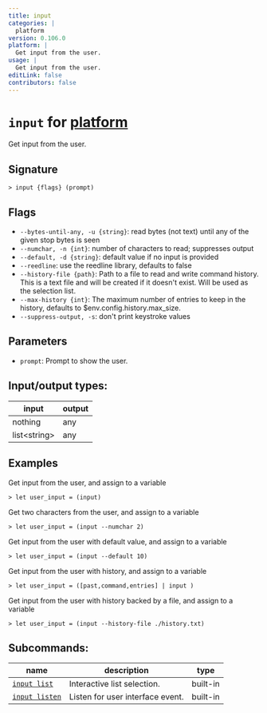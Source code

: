 ```yaml
---
title: input
categories: |
  platform
version: 0.106.0
platform: |
  Get input from the user.
usage: |
  Get input from the user.
editLink: false
contributors: false
---
```

<!-- This file is automatically generated. Please edit the command in https://github.com/nushell/nushell instead. -->

# `input` for [platform](/commands/categories/platform.md)

<div class='command-title'>Get input from the user.</div>

## Signature

```> input {flags} (prompt)```

## Flags

 -  `--bytes-until-any, -u {string}`: read bytes (not text) until any of the given stop bytes is seen
 -  `--numchar, -n {int}`: number of characters to read; suppresses output
 -  `--default, -d {string}`: default value if no input is provided
 -  `--reedline`: use the reedline library, defaults to false
 -  `--history-file {path}`: Path to a file to read and write command history. This is a text file and will be created if it doesn't exist. Will be used as the selection list.
 -  `--max-history {int}`: The maximum number of entries to keep in the history, defaults to $env.config.history.max_size.
 -  `--suppress-output, -s`: don't print keystroke values

## Parameters

 -  `prompt`: Prompt to show the user.


## Input/output types:

| input        | output |
| ------------ | ------ |
| nothing      | any    |
| list&lt;string&gt; | any    |
## Examples

Get input from the user, and assign to a variable
```nu
> let user_input = (input)

```

Get two characters from the user, and assign to a variable
```nu
> let user_input = (input --numchar 2)

```

Get input from the user with default value, and assign to a variable
```nu
> let user_input = (input --default 10)

```

Get input from the user with history, and assign to a variable
```nu
> let user_input = ([past,command,entries] | input )

```

Get input from the user with history backed by a file, and assign to a variable
```nu
> let user_input = (input --history-file ./history.txt)

```


## Subcommands:

| name                                             | description                      | type     |
| ------------------------------------------------ | -------------------------------- | -------- |
| [`input list`](/commands/docs/input_list.md)     | Interactive list selection.      | built-in |
| [`input listen`](/commands/docs/input_listen.md) | Listen for user interface event. | built-in |